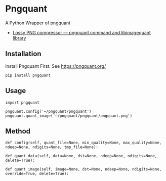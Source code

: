 # Pngquant
A Python Wrapper of pngquant

* [Lossy PNG compressor — pngquant command and libimagequant library](https://github.com/pornel/pngquant)

## Installation
Install Pngquant First. See https://pngquant.org/
```
pip install pngquant
```

## Usage
```
import pngquant

pngquant.config('~/pngquant/pngquant')
pngquant.quant_image('~/pngquant/pngquant/pngquant.png')
```

## Method
```
def config(self, quant_file=None, min_quality=None, max_quality=None, ndeep=None, ndigits=None, tmp_file=None):

def quant_data(self, data=None, dst=None, ndeep=None, ndigits=None, delete=True):

def quant_image(self, image=None, dst=None, ndeep=None, ndigits=None, override=True, delete=True):
```
